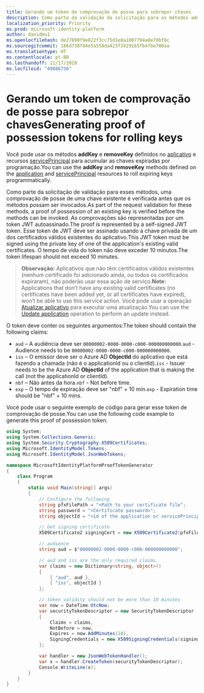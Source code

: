 ```yaml
---
title: Gerando um token de comprovação de posse para sobrepor chaves
description: Como parte da validação da solicitação para os métodos addKey e removeKey, é necessário um token de comprovação de posse. Este documento fornece orientação para gerar o token de comprovação de posse.
localization_priority: Priority
ms.prod: microsoft-identity-platform
author: davidmu1
ms.openlocfilehash: de27890f9e822f3cc75d1e8a1007794a0e70bf8c
ms.sourcegitcommit: 186d738f04e5a558da423f2429165fb4fbe780aa
ms.translationtype: HT
ms.contentlocale: pt-BR
ms.lasthandoff: 11/17/2020
ms.locfileid: "49086736"
---
```

# <a name="generating-proof-of-possession-tokens-for-rolling-keys"></a><span data-ttu-id="678f8-104">Gerando um token de comprovação de posse para sobrepor chaves</span><span class="sxs-lookup"><span data-stu-id="678f8-104">Generating proof of possession tokens for rolling keys</span></span>

<span data-ttu-id="678f8-105">Você pode usar os métodos **addKey** e **removeKey** definidos no [aplicativo](/graph/api/resources/application?view=graph-rest-1.0) e recursos [servicePrincipal](/graph/api/resources/serviceprincipal?view=graph-rest-1.0) para acumular as chaves expiradas por programação.</span><span class="sxs-lookup"><span data-stu-id="678f8-105">You can use the **addKey** and **removeKey** methods defined on the [application](/graph/api/resources/application?view=graph-rest-1.0) and [servicePrincipal](/graph/api/resources/serviceprincipal?view=graph-rest-1.0) resources to roll expiring keys programmatically.</span></span>

<span data-ttu-id="678f8-106">Como parte da solicitação de validação para esses métodos, uma comprovação de posse de uma chave existente é verificada antes que os métodos possam ser invocados.</span><span class="sxs-lookup"><span data-stu-id="678f8-106">As part of the request validation for these methods, a proof of possession of an existing key is verified before the methods can be invoked.</span></span> <span data-ttu-id="678f8-107">As comprovações são representadas por um token JWT autoassinado.</span><span class="sxs-lookup"><span data-stu-id="678f8-107">The proof is represented by a self-signed JWT token.</span></span> <span data-ttu-id="678f8-108">Esse token de JWT deve ser assinado usando a chave privada de um dos certificados válidos existentes do aplicativo.</span><span class="sxs-lookup"><span data-stu-id="678f8-108">This JWT token must be signed using the private key of one of the application's existing valid certificates.</span></span> <span data-ttu-id="678f8-109">O tempo de vida do token não deve exceder 10 minutos.</span><span class="sxs-lookup"><span data-stu-id="678f8-109">The token lifespan should not exceed 10 minutes.</span></span>

> <span data-ttu-id="678f8-110">**Observação:** Aplicativos que não têm certificados válidos existentes (nenhum certificado foi adicionado ainda, ou todos os certificados expiraram), não poderão usar essa ação de serviço.</span><span class="sxs-lookup"><span data-stu-id="678f8-110">**Note:** Applications that don’t have any existing valid certificates (no certificates have been added yet, or all certificates have expired), won’t be able to use this service action.</span></span> <span data-ttu-id="678f8-111">Você pode usar a operação [Atualizar aplicativo](/graph/api/application-update?view=graph-rest-v1.0) para executar uma atualização.</span><span class="sxs-lookup"><span data-stu-id="678f8-111">You can use the [Update application](/graph/api/application-update?view=graph-rest-v1.0) operation to perform an update instead.</span></span>

<span data-ttu-id="678f8-112">O token deve conter os seguintes argumentos:</span><span class="sxs-lookup"><span data-stu-id="678f8-112">The token should contain the following claims:</span></span>

- <span data-ttu-id="678f8-113">`aud` – A audiência deve ser `00000002-0000-0000-c000-000000000000`.</span><span class="sxs-lookup"><span data-stu-id="678f8-113">`aud` - Audience needs to be `00000002-0000-0000-c000-000000000000`.</span></span>
- <span data-ttu-id="678f8-114">`iss` – O emissor deve ser o Azure AD __ObjectId__  do aplicativo que está fazendo a chamada (não é o applicationId ou o clientId).</span><span class="sxs-lookup"><span data-stu-id="678f8-114">`iss` - Issuer needs to be the Azure AD __ObjectId__  of the application that is making the call (not the applicationId or clientId).</span></span>
- <span data-ttu-id="678f8-115">`nbf` – Não antes da hora.</span><span class="sxs-lookup"><span data-stu-id="678f8-115">`nbf` - Not before time.</span></span>
- <span data-ttu-id="678f8-116">`exp` – O tempo de expiração deve ser "nbf" + 10 min.</span><span class="sxs-lookup"><span data-stu-id="678f8-116">`exp` - Expiration time should be "nbf" + 10 mins.</span></span>

<span data-ttu-id="678f8-117">Você pode usar o seguinte exemplo de código para gerar esse token de comprovação de posse.</span><span class="sxs-lookup"><span data-stu-id="678f8-117">You can use the following code example to generate this proof of possession token.</span></span>

```csharp
using System;
using System.Collections.Generic;
using System.Security.Cryptography.X509Certificates;
using Microsoft.IdentityModel.Tokens;
using Microsoft.IdentityModel.JsonWebTokens;

namespace MicrosoftIdentityPlatformProofTokenGenerator
{
    class Program
    {
        static void Main(string[] args)
        {
            // Configure the following
            string pfxFilePath = "<Path to your certificate file";
            string password = "<Certificate password>";
            string objectId = "<id of the application or servicePrincipal object>";

            // Get signing certificate
            X509Certificate2 signingCert = new X509Certificate2(pfxFilePath, password);

            // audience
            string aud = $"00000002-0000-0000-c000-000000000000";

            // aud and iss are the only required claims.
            var claims = new Dictionary<string, object>()
            {
                { "aud", aud },
                { "iss", objectId }
            };

            // token validity should not be more than 10 minutes
            var now = DateTime.UtcNow;
            var securityTokenDescriptor = new SecurityTokenDescriptor
            {
                Claims = claims,
                NotBefore = now,
                Expires = now.AddMinutes(10),
                SigningCredentials = new X509SigningCredentials(signingCert)
            };

            var handler = new JsonWebTokenHandler();
            var x = handler.CreateToken(securityTokenDescriptor);
            Console.WriteLine(x);
        }
    }
}
```
